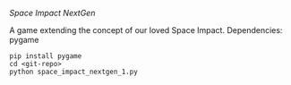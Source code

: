 *Space Impact NextGen*

A game extending the concept of our loved Space Impact.
Dependencies: pygame

    pip install pygame
    cd <git-repo>
    python space_impact_nextgen_1.py
